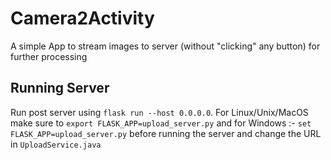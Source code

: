 # Camera2Activity

A simple App to stream images to server (without "clicking" any button) for further processing

## Running Server

Run post server using ```flask run --host 0.0.0.0```. For Linux/Unix/MacOS make sure to ```export FLASK_APP=upload_server.py``` and for Windows :- ```set FLASK_APP=upload_server.py```  before running the server and change the URL in ```UploadService.java```

